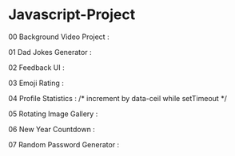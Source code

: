 # Javascript-Project

00 Background Video Project : 

01 Dad Jokes Generator : 

02 Feedback UI : 

03 Emoji Rating : 

04 Profile Statistics : 
/* increment by data-ceil while setTimeout */

05 Rotating Image Gallery : 

06 New Year Countdown : 

07 Random Password Generator : 
